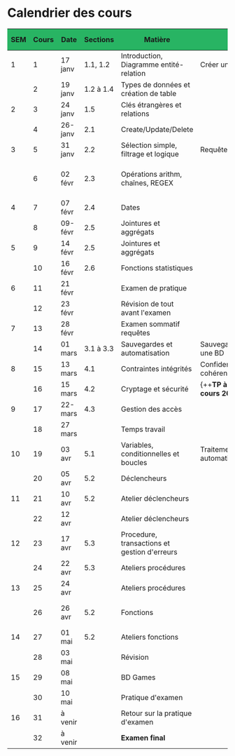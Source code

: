 <style>
th {background-color: #28B463;}
</style>

# Calendrier des cours

| SEM | Cours | Date    | Sections  | Matière                                      | Bloc                         | Travail à faire             | Remises    |
| --- | ----- | ------- | --------- | -------------------------------------------- | ---------------------------- | --------------------------- | ---------- |
| 1   | 1     | 17 janv | 1.1, 1.2  | Introduction, Diagramme entité-relation      | Créer un BD                  |                             |            |
|     | 2     | 19 janv | 1.2 à 1.4 | Types de données et création de table        |                              | Atelier 1                   |            |
| 2   | 3     | 24 janv | 1.5       | Clés étrangères et relations                 |                              | Atelier 2                   | Atelier 1  |
|     | 4     | 26-janv | 2.1       | Create/Update/Delete                         |                              |                             | Atelier 2  |
| 3   | 5     | 31 janv | 2.2  | Sélection simple, filtrage et logique        | Requête CRUD                 | Atelier 3                   |            |
|     | 6     | 02 févr | 2.3       | Opérations arithm, chaînes, REGEX            |                              | Atelier 4 - formatif formel | Atelier 3  |
| 4   | 7     | 07 févr | 2.4       | Dates                                        |                              | Atelier 5                   | Atelier 4  |
|     | 8     | 09-févr | 2.5       | Jointures et aggrégats                       |                              |                             | Atelier 5  |
| 5   | 9     | 14 févr | 2.5       | Jointures et aggrégats                       |                              | Atelier 6                   |            |
|     | 10    | 16 févr | 2.6       | Fonctions statistiques                       |                              | Atelier 7                   | Atelier 6  |
| 6   | 11    | 21 févr |           | Examen de pratique                           |                              |     | Atelier 7  |
|     | 12    | 23 févr |           | Révision de tout avant l'examen                            |                              |                             |            |
| 7   | 13    | 28 févr |           |Examen sommatif requêtes                             |                              |                    |            |
|     | 14    | 01 mars | 3.1 à 3.3 | Sauvegardes et automatisation                | Sauvegarder/restaurer une BD |                          |   |
| 8   | 15    | 13 mars | 4.1       | Contraintes intégrités                       | Confidentialité et cohérence | Atelier 8                   |            |
|     | 16    | 15 mars | 4.2       | Cryptage et sécurité                         |     {++**TP à remettre cours 26**++}                            |                             | Atelier 8  |
| 9   | 17    | 22-mars | 4.3       | Gestion des accès                            |                              |                             |            |
|     | 18    | 27 mars |           | Temps travail                                |                              |                             |            |
| 10  | 19    | 03 avr  | 5.1       | Variables, conditionnelles et boucles        | Traitements automatisés      |                             |            |
|     | 20    | 05 avr  | 5.2       | Déclencheurs                                 |                              |                             |            |
| 11  | 21    | 10 avr  | 5.2       | Atelier déclencheurs                         |                              | Atelier 9                 |         |
|     | 22    | 12 avr  |           | Atelier déclencheurs                         |                              |                             |            |
| 12  | 23    | 17 avr  | 5.3       | Procedure, transactions et gestion d'erreurs |                              |                             | Atelier 9 |
|     | 24    | 22 avr  | 5.3       | Ateliers procédures                          |                              | Atelier 10                  |            |
| 13  | 25    | 24 avr  |           | Ateliers procédures                          |                              |                             |            |
|     | 26    | 26 avr  | 5.2       | Fonctions                                    |                              |                             | **TP** <br/>Atelier 10 |
| 14  | 27    | 01 mai  | 5.2       | Ateliers fonctions                           |                              | Atelier 11                  |            |
|     | 28    | 03 mai  |           | Révision                                     |                              |                             | Atelier 11 |
| 15  | 29    | 08 mai  |           | BD Games                                     |                              |                             |            |
|     | 30    | 10 mai  |           | Pratique d'examen                            |                              |                             |            |
| 16  | 31    | à venir |           | Retour sur la pratique d'examen              |                              |                             |            |
|     | 32    | à venir |           | **Examen final**                                 |                              |                             |            |